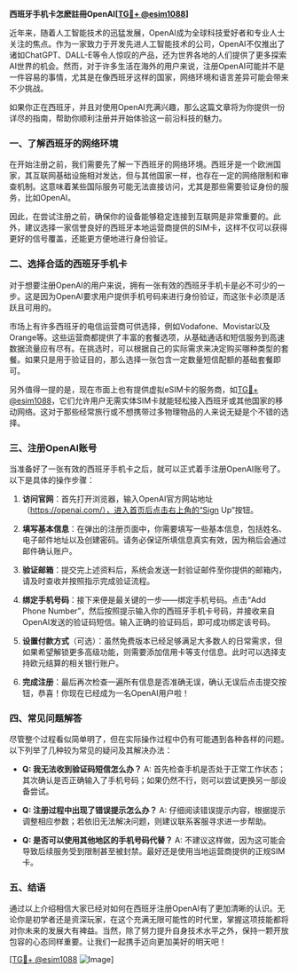 **西班牙手机卡怎麽註冊OpenAI[[TG💪+ @esim1088](https://t.me/s/esim1088)]**

近年来，随着人工智能技术的迅猛发展，OpenAI成为全球科技爱好者和专业人士关注的焦点。作为一家致力于开发先进人工智能技术的公司，OpenAI不仅推出了诸如ChatGPT、DALL-E等令人惊叹的产品，还为世界各地的人们提供了更多探索AI世界的机会。然而，对于许多生活在海外的用户来说，注册OpenAI可能并不是一件容易的事情，尤其是在像西班牙这样的国家，网络环境和语言差异可能会带来不少挑战。

如果你正在西班牙，并且对使用OpenAI充满兴趣，那么这篇文章将为你提供一份详尽的指南，帮助你顺利注册并开始体验这一前沿科技的魅力。

### 一、了解西班牙的网络环境

在开始注册之前，我们需要先了解一下西班牙的网络环境。西班牙是一个欧洲国家，其互联网基础设施相对发达，但与其他国家一样，也存在一定的网络限制和审查机制。这意味着某些国际服务可能无法直接访问，尤其是那些需要验证身份的服务，比如OpenAI。

因此，在尝试注册之前，确保你的设备能够稳定连接到互联网是非常重要的。此外，建议选择一家信誉良好的西班牙本地运营商提供的SIM卡，这样不仅可以获得更好的信号覆盖，还能更方便地进行身份验证。

### 二、选择合适的西班牙手机卡

对于想要注册OpenAI的用户来说，拥有一张有效的西班牙手机卡是必不可少的一步。这是因为OpenAI要求用户提供手机号码来进行身份验证，而这张卡必须是活跃且可用的。

市场上有许多西班牙的电信运营商可供选择，例如Vodafone、Movistar以及Orange等。这些运营商都提供了丰富的套餐选项，从基础通话和短信服务到高速数据流量应有尽有。在挑选时，可以根据自己的实际需求来决定购买哪种类型的套餐。如果只是用于验证目的，那么选择一张包含一定数量短信配额的基础套餐即可。

另外值得一提的是，现在市面上也有提供虚拟eSIM卡的服务商，如[TG💪+ @esim1088](https://t.me/s/esim1088)，它们允许用户无需实体SIM卡就能轻松接入西班牙或其他国家的移动网络。这对于那些经常旅行或不想携带过多物理物品的人来说无疑是个不错的选择。

### 三、注册OpenAI账号

当准备好了一张有效的西班牙手机卡之后，就可以正式着手注册OpenAI账号了。以下是具体的操作步骤：

1. **访问官网**：首先打开浏览器，输入OpenAI官方网站地址（https://openai.com/），进入首页后点击右上角的“Sign Up”按钮。
   
2. **填写基本信息**：在弹出的注册页面中，你需要填写一些基本信息，包括姓名、电子邮件地址以及创建密码。请务必保证所填信息真实有效，因为稍后会通过邮件确认账户。

3. **验证邮箱**：提交完上述资料后，系统会发送一封验证邮件至你提供的邮箱内，请及时查收并按照指示完成验证流程。

4. **绑定手机号码**：接下来便是最关键的一步——绑定手机号码。点击“Add Phone Number”，然后按照提示输入你的西班牙手机卡号码，并接收来自OpenAI发送的验证码短信。输入正确的验证码后，即可成功绑定该号码。

5. **设置付款方式**（可选）：虽然免费版本已经足够满足大多数人的日常需求，但如果希望解锁更多高级功能，则需要添加信用卡等支付信息。此时可以选择支持欧元结算的相关银行账户。

6. **完成注册**：最后再次检查一遍所有信息是否准确无误，确认无误后点击提交按钮，恭喜！你现在已经成为一名OpenAI用户啦！

### 四、常见问题解答

尽管整个过程看似简单明了，但在实际操作过程中仍有可能遇到各种各样的问题。以下列举了几种较为常见的疑问及其解决办法：

- **Q: 我无法收到验证码短信怎么办？**
  A: 首先检查手机是否处于正常工作状态；其次确认是否正确输入了手机号码；如果仍然不行，则可以尝试更换另一部设备尝试。

- **Q: 注册过程中出现了错误提示怎么办？**
  A: 仔细阅读错误提示内容，根据提示调整相应参数；若依旧无法解决问题，则建议联系客服寻求进一步帮助。

- **Q: 是否可以使用其他地区的手机号码代替？**
  A: 不建议这样做，因为这可能会导致后续服务受到限制甚至被封禁。最好还是使用当地运营商提供的正规SIM卡。

### 五、结语

通过以上介绍相信大家已经对如何在西班牙注册OpenAI有了更加清晰的认识。无论你是初学者还是资深玩家，在这个充满无限可能性的时代里，掌握这项技能都将对你未来的发展大有裨益。当然，除了努力提升自身技术水平之外，保持一颗开放包容的心态同样重要。让我们一起携手迈向更加美好的明天吧！

[[TG💪+ @esim1088](https://t.me/s/esim1088) ![Image](https://i.postimg.cc/4NQfJmqS/Snipaste-2025-05-13-00-14-12.png)]